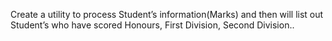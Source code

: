 Create a utility to process Student’s information(Marks) and then will list out Student’s who have scored Honours, First Division, Second Division..
